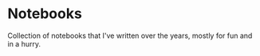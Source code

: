 # Notebooks
Collection of notebooks that I've written over the years, mostly for fun and in a hurry.



